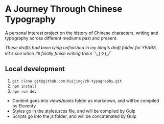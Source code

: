 # A Journey Through Chinese Typography

A personal interest project on the history of Chinese characters, writing and typography across different mediums past and present.

*These drafts had been lying unfinished in my blog's draft folder for YEARS, let's see when I'll finally finish writing them* ¯\\\_(ツ)_/¯

## Local development

1. `git clone git@github.com:huijing/zh-typography.git`
2. `npm install`
3. `npm run dev`

- Content goes into *views/posts* folder as markdown, and will be compiled by Eleventy
- Styles go in the styles.scss file, and will be compiled by Gulp
- Scripts go into the js folder, and will be concatenated by Gulp
